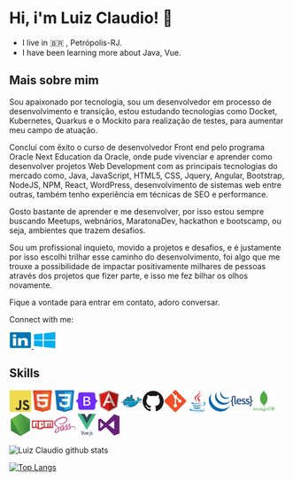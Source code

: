# Hi, i'm Luiz Claudio! :wave:

- I live in :brazil: , Petrópolis-RJ.
- I have been learning more about Java, Vue.

## Mais sobre mim

Sou apaixonado por tecnologia, sou um desenvolvedor em processo de desenvolvimento e transição, estou estudando tecnologias como Docket, Kubernetes, Quarkus e o Mockito para realização de testes, para aumentar meu campo de atuação.

Concluí com êxito o curso de desenvolvedor Front end pelo programa Oracle Next Education da Oracle, onde pude vivenciar e aprender como desenvolver projetos Web Development com as principais tecnologias do mercado como, Java, JavaScript, HTML5, CSS, Jquery, Angular, Bootstrap, NodeJS, NPM, React, WordPress, desenvolvimento de sistemas web entre outras, também tenho experiência em técnicas de SEO e performance.

Gosto bastante de aprender e me desenvolver, por isso estou sempre buscando Meetups, webnários, MaratonaDev, hackathon e bootscamp, ou seja, ambientes que trazem desafios.

Sou um profissional inquieto, movido a projetos e desafios, e é justamente por isso escolhi trilhar esse caminho do desenvolvimento, foi algo que me trouxe a possibilidade de impactar positivamente milhares de pessoas através dos projetos que fizer parte, e isso me fez bilhar os olhos novamente.

Fique a vontade para entrar em contato, adoro conversar.

Connect with me:

<a href="https://www.linkedin.com/in/lclaudiolc/" target="_blank">
        <img height="30" width="40" src="https://raw.githubusercontent.com/devicons/devicon/master/icons/linkedin/linkedin-original.svg" alt="Linkdin" style="max-width: 100%;">
    </a>
    
<a href="mailto:luiz.claudiolc@outlook.com" target="_blank">
        <img height="30" width="40" src="https://raw.githubusercontent.com/devicons/devicon/master/icons/windows8/windows8-original.svg" alt="email" style="max-width: 100%;">
    </a>


## Skills
<img height="40" width="40" src="https://raw.githubusercontent.com/devicons/devicon/master/icons/javascript/javascript-original.svg" alt="Javascript" style="max-width: 100%;"><img height="40" width="40" src="https://raw.githubusercontent.com/devicons/devicon/master/icons/html5/html5-original.svg" alt="HTML" style="max-width: 100%;"><img height="40" width="40" src="https://raw.githubusercontent.com/devicons/devicon/master/icons/css3/css3-original.svg" alt="css" style="max-width: 100%;"><img height="40" width="40" src="https://raw.githubusercontent.com/devicons/devicon/master/icons/bootstrap/bootstrap-plain.svg" alt="boostrap" style="max-width: 100%;"><img height="40" width="40" src="https://raw.githubusercontent.com/devicons/devicon/master/icons/angularjs/angularjs-original.svg" alt="angulaejs" style="max-width: 100%;"><img height="40" width="40" src="https://raw.githubusercontent.com/devicons/devicon/master/icons/docker/docker-original.svg" alt="docker" style="max-width: 100%;"><img height="40" width="40" src="https://raw.githubusercontent.com/devicons/devicon/master/icons/github/github-original.svg" alt="github" style="max-width: 100%;"><img height="40" width="40" src="https://raw.githubusercontent.com/devicons/devicon/master/icons/git/git-original.svg" alt="git" style="max-width: 100%;"><img height="40" width="40" src="https://raw.githubusercontent.com/devicons/devicon/master/icons/java/java-original.svg" alt="java" style="max-width: 100%;"><img height="40" width="40" src="https://raw.githubusercontent.com/devicons/devicon/master/icons/jquery/jquery-original.svg" alt="jquery" style="max-width: 100%;"><img height="40" width="40" src="https://raw.githubusercontent.com/devicons/devicon/master/icons/less/less-plain-wordmark.svg" alt="lss" style="max-width: 100%;"><img height="40" width="40" src="https://raw.githubusercontent.com/devicons/devicon/master/icons/mongodb/mongodb-plain-wordmark.svg" alt="mongo" style="max-width: 100%;"><img height="40" width="40" src="https://raw.githubusercontent.com/devicons/devicon/master/icons/nodejs/nodejs-original.svg" alt="node" style="max-width: 100%;"><img height="40" width="40" src="https://raw.githubusercontent.com/devicons/devicon/master/icons/npm/npm-original-wordmark.svg" alt="npm" style="max-width: 100%;"><img height="40" width="40" src="https://raw.githubusercontent.com/devicons/devicon/master/icons/sass/sass-original.svg" alt="sass" style="max-width: 100%;"><img height="40" width="40" src="https://raw.githubusercontent.com/devicons/devicon/master/icons/vuejs/vuejs-original-wordmark.svg" alt="vue" style="max-width: 100%;"><img height="40" width="40" src="https://raw.githubusercontent.com/devicons/devicon/master/icons/visualstudio/visualstudio-plain.svg" alt="vscode" style="max-width: 100%;">

![Luiz Claudio github stats](https://github-readme-stats.vercel.app/api?username=luizclaudiolc&show_icons=true&theme=dark)

[![Top Langs](https://github-readme-stats.vercel.app/api/top-langs/?username=luizclaudiolc&layout=compact)](https://github.com/luizclaudiolc/github-readme-stats)
